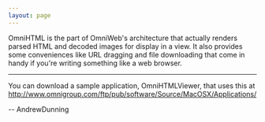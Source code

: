```yaml
---
layout: page
---
```




OmniHTML is the part of OmniWeb's architecture that actually renders parsed HTML and decoded images for display in a view. It also provides some conveniences like URL dragging and file downloading that come in handy if you're writing something like a web browser.

----

You can download a sample application, OmniHTMLViewer, that uses this at http://www.omnigroup.com/ftp/pub/software/Source/MacOSX/Applications/

-- AndrewDunning
